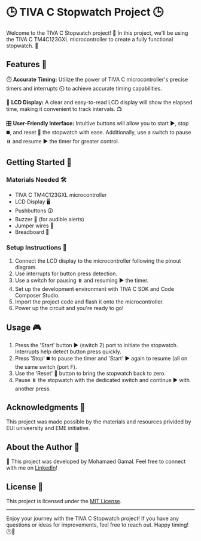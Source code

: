 # 🕒 TIVA C Stopwatch Project 🕒

Welcome to the TIVA C Stopwatch project! 🚀 In this project, we'll be using the TIVA C TM4C123GXL microcontroller to create a fully functional stopwatch. 🎉

## Features 🌟

⏱️ **Accurate Timing:** Utilize the power of TIVA C microcontroller's precise timers and interrupts ⏲️ to achieve accurate timing capabilities.

🔴 **LCD Display:** A clear and easy-to-read LCD display will show the elapsed time, making it convenient to track intervals. 📺

🎛️ **User-Friendly Interface:** Intuitive buttons will allow you to start ▶️, stop ◼️, and reset 🔄 the stopwatch with ease. Additionally, use a switch to pause ⏸️ and resume ▶️ the timer for greater control.


## Getting Started 🚀

### Materials Needed 🛠️

- TIVA C TM4C123GXL microcontroller
- LCD Display 🖥️
- Pushbuttons 🛈
- Buzzer 🎵 (for audible alerts)
- Jumper wires 🚦
- Breadboard 🍞

### Setup Instructions 🔧

1. Connect the LCD display to the microcontroller following the pinout diagram.
2. Use interrupts for button press detection.
3. Use a switch for pausing ⏸️ and resuming ▶️ the timer.
4. Set up the development environment with TIVA C SDK and Code Composer Studio.
5. Import the project code and flash it onto the microcontroller.
6. Power up the circuit and you're ready to go!


## Usage 🎮

1. Press the 'Start' button ▶️ (switch 2) port to initiate the stopwatch. Interrupts help detect button press quickly.
2. Press 'Stop' ◼️ to pause the timer and 'Start' ▶️ again to resume (all on the same switch (port F).
3. Use the 'Reset' 🔄 button to bring the stopwatch back to zero.
4. Pause ⏸️ the stopwatch with the dedicated switch and continue ▶️ with another press.

## Acknowledgments 🙌

This project was made possible by the materials and resources privided by EUI univeersity and EME initiative.

## About the Author 👤

👤 This project was developed by Mohamaed Gamal. Feel free to connect with me on [LinkedIn](https://www.linkedin.com/in/mohamedgamal2021/)!

## License 📜

This project is licensed under the [MIT License](LICENSE.md).

---

Enjoy your journey with the TIVA C Stopwatch project! If you have any questions or ideas for improvements, feel free to reach out. Happy timing! 🕒🎈





